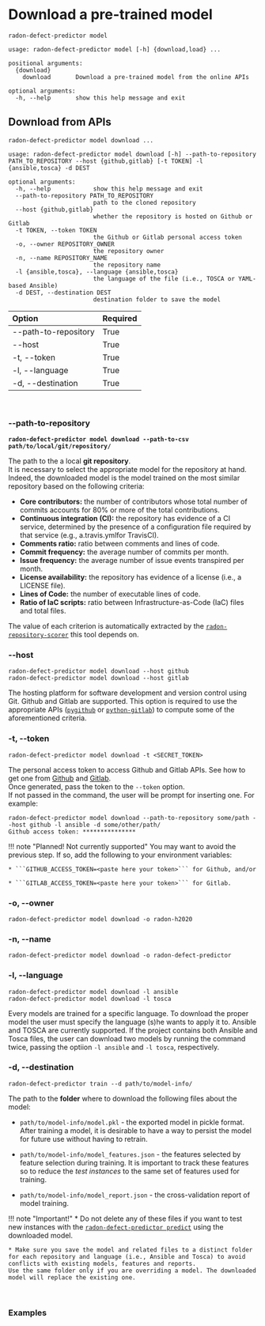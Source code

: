 # Download a pre-trained model

```radon-defect-predictor model```

```text
usage: radon-defect-predictor model [-h] {download,load} ...

positional arguments:
  {download}
    download       Download a pre-trained model from the online APIs

optional arguments:
  -h, --help       show this help message and exit
```


## Download from APIs
```radon-defect-predictor model download ...```

```text
usage: radon-defect-predictor model download [-h] --path-to-repository PATH_TO_REPOSITORY --host {github,gitlab} [-t TOKEN] -l {ansible,tosca} -d DEST

optional arguments:
  -h, --help            show this help message and exit
  --path-to-repository PATH_TO_REPOSITORY
                        path to the cloned repository
  --host {github,gitlab}
                        whether the repository is hosted on Github or Gitlab
  -t TOKEN, --token TOKEN
                        the Github or Gitlab personal access token
  -o, --owner REPOSITORY_OWNER
                        the repository owner
  -n, --name REPOSITORY_NAME
                        the repository name
  -l {ansible,tosca}, --language {ansible,tosca}
                        the language of the file (i.e., TOSCA or YAML-based Ansible)
  -d DEST, --destination DEST
                        destination folder to save the model
```

| Option | Required |
|:---|:---|
| --path-to-repository | True |
| --host | True |
| -t, --token | True |
| -l, --language | True |
| -d, --destination | True |

<br>

### --path-to-repository 
**```radon-defect-predictor model download --path-to-csv path/to/local/git/repository/```**

The path to the a local **git repository**. <br>
It is necessary to select the appropriate model for the repository at hand.
Indeed, the downloaded model is the model trained on the most similar repository based on the following criteria: 

* **Core contributors:** the number of contributors whose total number of commits accounts for 80% or more of the total contributions.
* **Continuous integration (CI):** the repository has evidence of a CI service, determined by the presence of a configuration file required by that service (e.g., a.travis.ymlfor TravisCI).
* **Comments ratio:** ratio between comments and lines of code.
* **Commit frequency:** the average number of commits per month.
* **Issue frequency:** the average number of issue events transpired per month.
* **License availability:** the repository has evidence of a license (i.e., a LICENSE file).
* **Lines of Code:** the number of executable lines of code. 
* **Ratio of IaC scripts:** ratio between Infrastructure-as-Code (IaC) files and total files.

The value of each criterion is automatically extracted by the [```radon-repository-scorer```](https://github.com/radon-h2020/radon-repository-scorer) this tool depends on. <br>


### --host
```radon-defect-predictor model download --host github``` <br>
```radon-defect-predictor model download --host gitlab```

The hosting platform for software development and version control using Git. Github and Gitlab are supported.
This option is required to use the appropriate APIs ([```pygithub```](https://github.com/PyGithub/PyGithub) or [```python-gitlab```](https://github.com/python-gitlab/python-gitlab)) to compute some of the aforementioned criteria.

### -t, --token
```radon-defect-predictor model download -t <SECRET_TOKEN>``` <br>

The personal access token to access Github and Gitlab APIs.
See how to get one from [Github](https://docs.github.com/en/free-pro-team@latest/github/authenticating-to-github/creating-a-personal-access-token) and [Gitlab](https://docs.gitlab.com/ee/user/profile/personal_access_tokens.html). <br>
Once generated, pass the token to the ```--token``` option. <br>
If not passed in the command, the user will be prompt for inserting one. For example:

```text
radon-defect-predictor model download --path-to-repository some/path --host github -l ansible -d some/other/path/
Github access token: ***************
```

!!! note "Planned! Not currently supported"
    You may want to avoid the previous step. If so, add the following to your environment variables:
    
    * ```GITHUB_ACCESS_TOKEN=<paste here your token>``` for Github, and/or
    
    * ```GITLAB_ACCESS_TOKEN=<paste here your token>``` for Gitlab.

 
### -o, --owner
```radon-defect-predictor model download -o radon-h2020``` <br>
 
### -n, --name
```radon-defect-predictor model download -o radon-defect-predictor``` <br>
 
 
### -l, --language
```radon-defect-predictor model download -l ansible``` <br>
```radon-defect-predictor model download -l tosca```

Every models are trained for a specific language. 
To download the proper model the user must specify the language (s)he wants to apply it to.
Ansible and TOSCA are currently supported.
If the project contains both Ansible and Tosca files, the user can download two models by running the command twice, passing the optiion ```-l ansible``` and ```-l tosca```, respectively.


### -d, --destination 
```radon-defect-predictor train --d path/to/model-info/```

The path to the **folder** where to download the following files about the model:

* ```path/to/model-info/model.pkl``` - the exported model in pickle format. After training a model, it is desirable to have a way to persist the model for future use without having to retrain. 

* ```path/to/model-info/model_features.json``` - the features selected by feature selection during training. It is important to track these features so to reduce the *test instances* to the same set of features used for training. 

* ```path/to/model-info/model_report.json``` - the cross-validation report of model training.

!!! note "Important!" 
    * Do not delete any of these files if you want to test new instances with the [```radon-defect-predictor predict```](https://radon-h2020.github.io/radon-defect-predictor/cli/predict/) using the downloaded model.
    
    * Make sure you save the model and related files to a distinct folder for each repository and language (i.e., Ansible and Tosca) to avoid conflicts with existing models, features and reports.
    Use the same folder only if you are overriding a model. The downloaded model will replace the existing one.

<br>

    
### Examples
